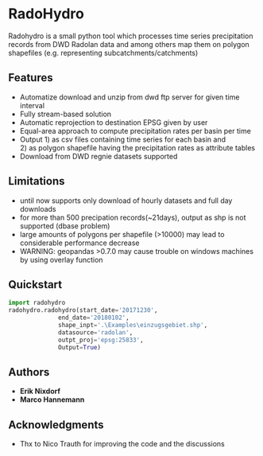 # RadoHydro

Radohydro is a small python tool which processes time series precipitation records from DWD Radolan data and among others map them on polygon shapefiles (e.g. representing subcatchments/catchments)

## Features
* Automatize download and unzip from dwd ftp server for given time interval
* Fully stream-based solution
* Automatic reprojection to destination EPSG given by user
* Equal-area approach to compute precipitation rates per basin per time
* Output 1) as csv files containing time series for each basin and <br/>2) as polygon shapefile having the precipitation rates as attribute tables
* Download from DWD regnie datasets supported 


## Limitations

* until now supports only download of hourly datasets and full day downloads
* for more than 500 precipation records(~21days), output as shp is not supported (dbase problem)
* large amounts of polygons per shapefile (>10000) may lead to considerable performance decrease
* WARNING: geopandas >0.7.0 may cause trouble on windows machines by using overlay function


## Quickstart
```python
import radohydro
radohydro.radohydro(start_date='20171230',
              end_date='20180102',
              shape_inpt='.\Examples\einzugsgebiet.shp',
              datasource='radolan',
              outpt_proj='epsg:25833',
              Output=True)
```

## Authors

* **Erik Nixdorf**
* **Marco Hannemann**



## Acknowledgments

* Thx to Nico Trauth for improving the code and the discussions


